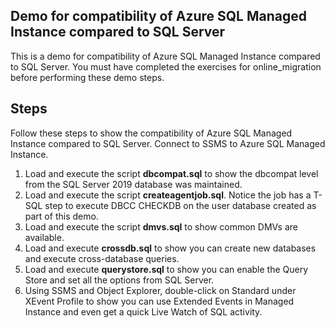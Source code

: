 ## Demo for compatibility of Azure SQL Managed Instance compared to SQL Server

This is a demo for compatibility of Azure SQL Managed Instance compared to SQL Server. You must have completed the exercises for online_migration before performing these demo steps.

## Steps

Follow these steps to show the compatibility of Azure SQL Managed Instance compared to SQL Server. Connect to SSMS to Azure SQL Managed Instance.

1. Load and execute the script **dbcompat.sql** to show the dbcompat level from the SQL Server 2019 database was maintained.
1. Load and execute the script **createagentjob.sql**. Notice the job has a T-SQL step to execute DBCC CHECKDB on the user database created as part of this demo.
1. Load and execute the script **dmvs.sql** to show common DMVs are available.
1. Load and execute **crossdb.sql** to show you can create new databases and execute cross-database queries.
1. Load and execute **querystore.sql** to show you can enable the Query Store and set all the options from SQL Server.
1. Using SSMS and Object Explorer, double-click on Standard under XEvent Profile to show you can use Extended Events in Managed Instance and even get a quick Live Watch of SQL activity.